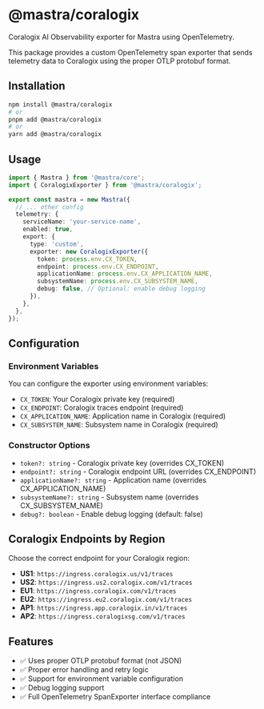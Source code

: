 # @mastra/coralogix

Coralogix AI Observability exporter for Mastra using OpenTelemetry.

This package provides a custom OpenTelemetry span exporter that sends telemetry data to Coralogix using the proper OTLP protobuf format.

## Installation

```bash
npm install @mastra/coralogix
# or
pnpm add @mastra/coralogix
# or
yarn add @mastra/coralogix
```

## Usage

```typescript
import { Mastra } from '@mastra/core';
import { CoralogixExporter } from '@mastra/coralogix';

export const mastra = new Mastra({
  // ... other config
  telemetry: {
    serviceName: 'your-service-name',
    enabled: true,
    export: {
      type: 'custom',
      exporter: new CoralogixExporter({
        token: process.env.CX_TOKEN,
        endpoint: process.env.CX_ENDPOINT,
        applicationName: process.env.CX_APPLICATION_NAME,
        subsystemName: process.env.CX_SUBSYSTEM_NAME,
        debug: false, // Optional: enable debug logging
      }),
    },
  },
});
```

## Configuration

### Environment Variables

You can configure the exporter using environment variables:

- `CX_TOKEN`: Your Coralogix private key (required)
- `CX_ENDPOINT`: Coralogix traces endpoint (required)
- `CX_APPLICATION_NAME`: Application name in Coralogix (required)
- `CX_SUBSYSTEM_NAME`: Subsystem name in Coralogix (required)

### Constructor Options

- `token?: string` - Coralogix private key (overrides CX_TOKEN)
- `endpoint?: string` - Coralogix endpoint URL (overrides CX_ENDPOINT)
- `applicationName?: string` - Application name (overrides CX_APPLICATION_NAME)
- `subsystemName?: string` - Subsystem name (overrides CX_SUBSYSTEM_NAME)
- `debug?: boolean` - Enable debug logging (default: false)

## Coralogix Endpoints by Region

Choose the correct endpoint for your Coralogix region:

- **US1**: `https://ingress.coralogix.us/v1/traces`
- **US2**: `https://ingress.us2.coralogix.com/v1/traces`
- **EU1**: `https://ingress.coralogix.com/v1/traces`
- **EU2**: `https://ingress.eu2.coralogix.com/v1/traces`
- **AP1**: `https://ingress.app.coralogix.in/v1/traces`
- **AP2**: `https://ingress.coralogixsg.com/v1/traces`

## Features

- ✅ Uses proper OTLP protobuf format (not JSON)
- ✅ Proper error handling and retry logic
- ✅ Support for environment variable configuration
- ✅ Debug logging support
- ✅ Full OpenTelemetry SpanExporter interface compliance
